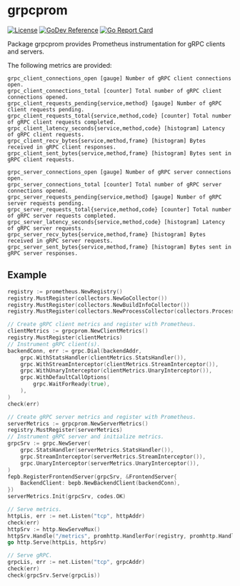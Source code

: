 # grpcprom
[![License](https://img.shields.io/badge/license-mit-blue.svg?style=for-the-badge)](https://raw.githubusercontent.com/abursavich/grpcprom/main/LICENSE)
[![GoDev Reference](https://img.shields.io/static/v1?logo=go&logoColor=white&color=00ADD8&label=dev&message=reference&style=for-the-badge)](https://pkg.go.dev/bursavich.dev/grpcprom)
[![Go Report Card](https://goreportcard.com/badge/bursavich.dev/grpcprom?style=for-the-badge)](https://goreportcard.com/report/bursavich.dev/grpcprom)

Package grpcprom provides Prometheus instrumentation for gRPC clients and servers.

The following metrics are provided:


	grpc_client_connections_open [gauge] Number of gRPC client connections open.
	grpc_client_connections_total [counter] Total number of gRPC client connections opened.
	grpc_client_requests_pending{service,method} [gauge] Number of gRPC client requests pending.
	grpc_client_requests_total{service,method,code} [counter] Total number of gRPC client requests completed.
	grpc_client_latency_seconds{service,method,code} [histogram] Latency of gRPC client requests.
	grpc_client_recv_bytes{service,method,frame} [histogram] Bytes received in gRPC client responses.
	grpc_client_sent_bytes{service,method,frame} [histogram] Bytes sent in gRPC client requests.
	
	grpc_server_connections_open [gauge] Number of gRPC server connections open.
	grpc_server_connections_total [counter] Total number of gRPC server connections opened.
	grpc_server_requests_pending{service,method} [gauge] Number of gRPC server requests pending.
	grpc_server_requests_total{service,method,code} [counter] Total number of gRPC server requests completed.
	grpc_server_latency_seconds{service,method,code} [histogram] Latency of gRPC server requests.
	grpc_server_recv_bytes{service,method,frame} [histogram] Bytes received in gRPC server requests.
	grpc_server_sent_bytes{service,method,frame} [histogram] Bytes sent in gRPC server responses.


## Example

```go
registry := prometheus.NewRegistry()
registry.MustRegister(collectors.NewGoCollector())
registry.MustRegister(collectors.NewBuildInfoCollector())
registry.MustRegister(collectors.NewProcessCollector(collectors.ProcessCollectorOpts{}))

// Create gRPC client metrics and register with Prometheus.
clientMetrics := grpcprom.NewClientMetrics()
registry.MustRegister(clientMetrics)
// Instrument gRPC client(s).
backendConn, err := grpc.Dial(backendAddr,
    grpc.WithStatsHandler(clientMetrics.StatsHandler()),
    grpc.WithStreamInterceptor(clientMetrics.StreamInterceptor()),
    grpc.WithUnaryInterceptor(clientMetrics.UnaryInterceptor()),
    grpc.WithDefaultCallOptions(
        grpc.WaitForReady(true),
    ),
)
check(err)

// Create gRPC server metrics and register with Prometheus.
serverMetrics := grpcprom.NewServerMetrics()
registry.MustRegister(serverMetrics)
// Instrument gRPC server and initialize metrics.
grpcSrv := grpc.NewServer(
    grpc.StatsHandler(serverMetrics.StatsHandler()),
    grpc.StreamInterceptor(serverMetrics.StreamInterceptor()),
    grpc.UnaryInterceptor(serverMetrics.UnaryInterceptor()),
)
fepb.RegisterFrontendServer(grpcSrv, &FrontendServer{
    BackendClient: bepb.NewBackendClient(backendConn),
})
serverMetrics.Init(grpcSrv, codes.OK)

// Serve metrics.
httpLis, err := net.Listen("tcp", httpAddr)
check(err)
httpSrv := http.NewServeMux()
httpSrv.Handle("/metrics", promhttp.HandlerFor(registry, promhttp.HandlerOpts{}))
go http.Serve(httpLis, httpSrv)

// Serve gRPC.
grpcLis, err := net.Listen("tcp", grpcAddr)
check(err)
check(grpcSrv.Serve(grpcLis))
```
